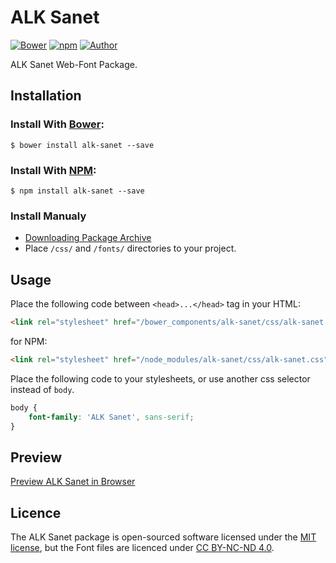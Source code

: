 # ALK Sanet

[![Bower](https://img.shields.io/bower/v/alk-sanet.svg)](http://bower.io/search/?q=alk-sanet)
[![npm](https://img.shields.io/npm/v/alk-sanet.svg)](https://www.npmjs.com/package/alk-sanet)
[![Author](https://img.shields.io/badge/Font_Author-Aleksandre_Sukiasov-blue.svg)](https://github.com/web-fonts/alk-sanet)

ALK Sanet Web-Font Package.

## Installation

### Install With [Bower](http://bower.io):

```
$ bower install alk-sanet --save
```

### Install With [NPM](https://www.npmjs.com):

```
$ npm install alk-sanet --save
```

### Install Manualy

* [Downloading Package Archive](https://github.com/web-fonts/alk-sanet/archive/master.zip)
* Place `/css/` and `/fonts/` directories to your project.

## Usage

Place the following code between `<head>...</head>` tag in your HTML:

```html
<link rel="stylesheet" href="/bower_components/alk-sanet/css/alk-sanet.css">
```

for NPM:

```html
<link rel="stylesheet" href="/node_modules/alk-sanet/css/alk-sanet.css">
```

Place the following code to your stylesheets, or use another css selector instead of `body`.

```css
body {
    font-family: 'ALK Sanet', sans-serif;
}
```

## Preview

[Preview ALK Sanet in Browser](http://web-fonts.ge/alk-sanet)

## Licence

The ALK Sanet package is open-sourced software licensed under the [MIT license](http://opensource.org/licenses/MIT), but the Font files are licenced under [CC BY-NC-ND 4.0](http://creativecommons.org/licenses/by-nc-nd/4.0/).